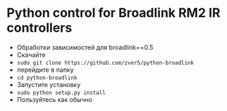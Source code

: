 Python control for Broadlink RM2 IR controllers
===============================================

* Обработки зависимостей для broadlink==0.5
* Скачайте 
* `sudo git clone https://github.com/zver5/python-broadlink`
* перейдите в папку
* `cd python-broadlink`
* Запустите установку
* `sudo python setup.py install`
* Пользуйтесь как обычно
